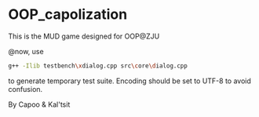 # OOP_capolization

This is the MUD game designed for OOP@ZJU

@now, use

```bash
g++ -Ilib testbench\xdialog.cpp src\core\dialog.cpp
```

to generate temporary test suite. Encoding should be set to UTF-8 to avoid confusion.

By Capoo & Kal'tsit